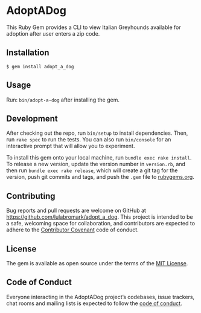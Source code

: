 # AdoptADog

This Ruby Gem provides a CLI to view Italian Greyhounds available for adoption after user enters a zip code.

## Installation

    $ gem install adopt_a_dog

## Usage

Run: `bin/adopt-a-dog` after installing the gem.

## Development

After checking out the repo, run `bin/setup` to install dependencies. Then, run `rake spec` to run the tests. You can also run `bin/console` for an interactive prompt that will allow you to experiment.

To install this gem onto your local machine, run `bundle exec rake install`. To release a new version, update the version number in `version.rb`, and then run `bundle exec rake release`, which will create a git tag for the version, push git commits and tags, and push the `.gem` file to [rubygems.org](https://rubygems.org).

## Contributing

Bug reports and pull requests are welcome on GitHub at <https://github.com/lulabromark/adopt_a_dog>. This project is intended to be a safe, welcoming space for collaboration, and contributors are expected to adhere to the [Contributor Covenant](http://contributor-covenant.org) code of conduct.

## License

The gem is available as open source under the terms of the [MIT License](https://opensource.org/licenses/MIT).

## Code of Conduct

Everyone interacting in the AdoptADog project’s codebases, issue trackers, chat rooms and mailing lists is expected to follow the [code of conduct](https://github.com/lulabromark/adopt_a_dog/blob/master/CODE_OF_CONDUCT.md).
